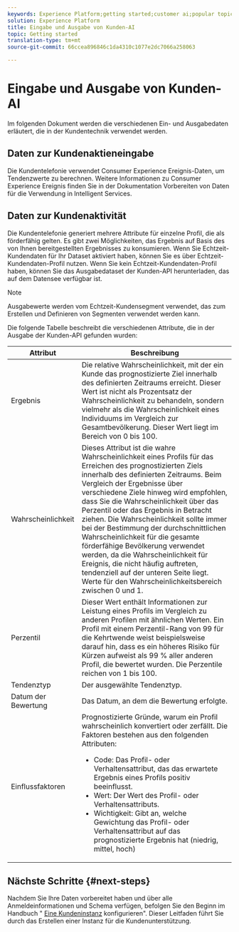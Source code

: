 ```yaml
---
keywords: Experience Platform;getting started;customer ai;popular topics
solution: Experience Platform
title: Eingabe und Ausgabe von Kunden-AI
topic: Getting started
translation-type: tm+mt
source-git-commit: 66ccea896846c1da4310c1077e2dc7066a258063

---
```



# Eingabe und Ausgabe von Kunden-AI

Im folgenden Dokument werden die verschiedenen Ein- und Ausgabedaten erläutert, die in der Kundentechnik verwendet werden.

## Daten zur Kundenaktieneingabe

Die Kundentelefonie verwendet Consumer Experience Ereignis-Daten, um Tendenzwerte zu berechnen. Weitere Informationen zu Consumer Experience Ereignis finden Sie in der Dokumentation [](../data-preparation.md)Vorbereiten von Daten für die Verwendung in Intelligent Services.

## Daten zur Kundenaktivität

Die Kundentelefonie generiert mehrere Attribute für einzelne Profil, die als förderfähig gelten. Es gibt zwei Möglichkeiten, das Ergebnis auf Basis des von Ihnen bereitgestellten Ergebnisses zu konsumieren. Wenn Sie Echtzeit-Kundendaten für Ihr Dataset aktiviert haben, können Sie es über Echtzeit-Kundendaten-Profil nutzen. Wenn Sie kein Echtzeit-Kundendaten-Profil haben, können Sie das Ausgabedataset der Kunden-API herunterladen, das auf dem Datensee verfügbar ist.

>[!NOTE]
>Ausgabewerte werden vom Echtzeit-Kundensegment verwendet, das zum Erstellen und Definieren von Segmenten verwendet werden kann.

Die folgende Tabelle beschreibt die verschiedenen Attribute, die in der Ausgabe der Kunden-API gefunden wurden:

| Attribut | Beschreibung |
| ----- | ----------- |
| Ergebnis | Die relative Wahrscheinlichkeit, mit der ein Kunde das prognostizierte Ziel innerhalb des definierten Zeitraums erreicht. Dieser Wert ist nicht als Prozentsatz der Wahrscheinlichkeit zu behandeln, sondern vielmehr als die Wahrscheinlichkeit eines Individuums im Vergleich zur Gesamtbevölkerung. Dieser Wert liegt im Bereich von 0 bis 100. |
| Wahrscheinlichkeit | Dieses Attribut ist die wahre Wahrscheinlichkeit eines Profils für das Erreichen des prognostizierten Ziels innerhalb des definierten Zeitraums. Beim Vergleich der Ergebnisse über verschiedene Ziele hinweg wird empfohlen, dass Sie die Wahrscheinlichkeit über das Perzentil oder das Ergebnis in Betracht ziehen. Die Wahrscheinlichkeit sollte immer bei der Bestimmung der durchschnittlichen Wahrscheinlichkeit für die gesamte förderfähige Bevölkerung verwendet werden, da die Wahrscheinlichkeit für Ereignis, die nicht häufig auftreten, tendenziell auf der unteren Seite liegt. Werte für den Wahrscheinlichkeitsbereich zwischen 0 und 1. |
| Perzentil | Dieser Wert enthält Informationen zur Leistung eines Profils im Vergleich zu anderen Profilen mit ähnlichen Werten. Ein Profil mit einem Perzentil-Rang von 99 für die Kehrtwende weist beispielsweise darauf hin, dass es ein höheres Risiko für Kürzen aufweist als 99 % aller anderen Profil, die bewertet wurden. Die Perzentile reichen von 1 bis 100. |
| Tendenztyp | Der ausgewählte Tendenztyp. |
| Datum der Bewertung | Das Datum, an dem die Bewertung erfolgte. |
| Einflussfaktoren | Prognostizierte Gründe, warum ein Profil wahrscheinlich konvertiert oder zerfällt. Die Faktoren bestehen aus den folgenden Attributen:<ul><li>Code: Das Profil- oder Verhaltensattribut, das das erwartete Ergebnis eines Profils positiv beeinflusst. </li><li>Wert: Der Wert des Profil- oder Verhaltensattributs.</li><li>Wichtigkeit: Gibt an, welche Gewichtung das Profil- oder Verhaltensattribut auf das prognostizierte Ergebnis hat (niedrig, mittel, hoch)</li></ul> |

## Nächste Schritte {#next-steps}

Nachdem Sie Ihre Daten vorbereitet haben und über alle Anmeldeinformationen und Schema verfügen, befolgen Sie den Beginn im Handbuch &quot; [Eine Kundeninstanz](./user-guide/configure.md) konfigurieren&quot;. Dieser Leitfaden führt Sie durch das Erstellen einer Instanz für die Kundenunterstützung.